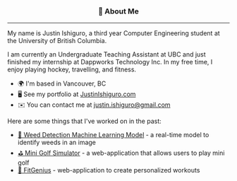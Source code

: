 <div align="center">
  <h3>💬 About Me</h3>
  <hr />
</div>

My name is Justin Ishiguro, a third year Computer Engineering student at the University of British Columbia. 

I am currently an Undergraduate Teaching Assistant at UBC and just finished my internship at Dappworks Technology Inc. In my free time, I enjoy playing hockey, travelling, and fitness. 

* 🌍  I'm based in Vancouver, BC
* 🖥️  See my portfolio at [JustinIshiguro.com](http://justinishiguro.com)
* ✉️  You can contact me at [justin.ishiguro@gmail.com](mailto:justin.ishiguro@gmail.com)

Here are some things that I've worked on in the past:
- [🌱 Weed Detection Machine Learning Model](google.com) - a real-time model to identify weeds in an image
- [⛳ Mini Golf Simulator](https://github.com/justinishiguro/Mini-Golf-Simulator) - a web-application that allows users to play mini golf
- [💪 FitGenius](https://github.com/justinishiguro/FitGenius) - web-application to create personalized workouts
<!--
**justinishiguro/justinishiguro** is a ✨ _special_ ✨ repository because its `README.md` (this file) appears on your GitHub profile.

Here are some ideas to get you started:

- 🔭 I’m currently working on ...
- 🌱 I’m currently learning ...
- 👯 I’m looking to collaborate on ...
- 🤔 I’m looking for help with ...
- 💬 Ask me about ...
- 📫 How to reach me: ...
- 😄 Pronouns: ...
- ⚡ Fun fact: ...
-->

